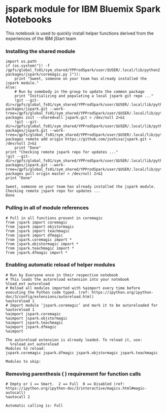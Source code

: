 
# jspark module for IBM Bluemix Spark Notebooks

This notebook is used to quickly install helper functions derived from the experiences of the IBM jStart team


### Installing the shared module


    import os.path
    if (os.system("[! -f /gpfs/global_fs01/sym_shared/YPProdSpark/user/$USER/.local/lib/python2.7/site-packages/jspark/coremagic.py ]")):
        print "Sweet, someone on your team has already installed the jspark module."
    else:
        # Run by somebody in the group to update the common package
        print "Initializing and populating a local jspark git repo ..."
        !git --git-dir=/gpfs/global_fs01/sym_shared/YPProdSpark/user/$USER/.local/lib/python2.7/site-packages/jspark.git --work-tree=/gpfs/global_fs01/sym_shared/YPProdSpark/user/$USER/.local/lib/python2.7/site-packages init --shared=all jspark.git > /dev/null 2>&1
        !git --git-dir=/gpfs/global_fs01/sym_shared/YPProdSpark/user/$USER/.local/lib/python2.7/site-packages/jspark.git --work-tree=/gpfs/global_fs01/sym_shared/YPProdSpark/user/$USER/.local/lib/python2.7/site-packages remote add origin https://github.com/joshisa/jspark.git > /dev/null 2>&1
        print "Done"
    print "Checking remote jspark repo for updates ..."
    !git --git-dir=/gpfs/global_fs01/sym_shared/YPProdSpark/user/$USER/.local/lib/python2.7/site-packages/jspark.git --work-tree=/gpfs/global_fs01/sym_shared/YPProdSpark/user/$USER/.local/lib/python2.7/site-packages pull origin master > /dev/null 2>&1
    print "Done"

    Sweet, someone on your team has already installed the jspark module.
    Checking remote jspark repo for updates ...
    Done


### Pulling in all of module references


    # Pull in all functions present in coremagic
    from jspark import coremagic
    from jspark import objstormagic
    from jspark import teachmagic
    from jspark import dfmagic
    from jspark.coremagic import *
    from jspark.objstormagic import *
    from jspark.teachmagic import *
    from jspark.dfmagic import *

### Enabling automatic reload of helper modules


    # Run by Everyone once in their respective notebook
    # This loads the autoreload extension into your notebook
    %load_ext autoreload
    # Reload all modules imported with %aimport every time before executing the Python code typed. (ref: https://ipython.org/ipython-doc/3/config/extensions/autoreload.html)
    %autoreload 1
    # Import module ‘jspark.coremagic’ and mark it to be autoreloaded for %autoreload 1
    %aimport jspark.coremagic
    %aimport jspark.objstormagic
    %aimport jspark.teachmagic
    %aimport jspark.dfmagic
    %aimport

    The autoreload extension is already loaded. To reload it, use:
      %reload_ext autoreload
    Modules to reload:
    jspark.coremagic jspark.dfmagic jspark.objstormagic jspark.teachmagic
    
    Modules to skip:
    


### Removing parenthesis ( ) requirement for function calls


    # Empty or 1 == Smart.  2 == Full  0 == Disabled (ref: https://ipython.org/ipython-doc/3/interactive/magics.html#magic-autocall)
    %autocall 2

    Automatic calling is: Full

